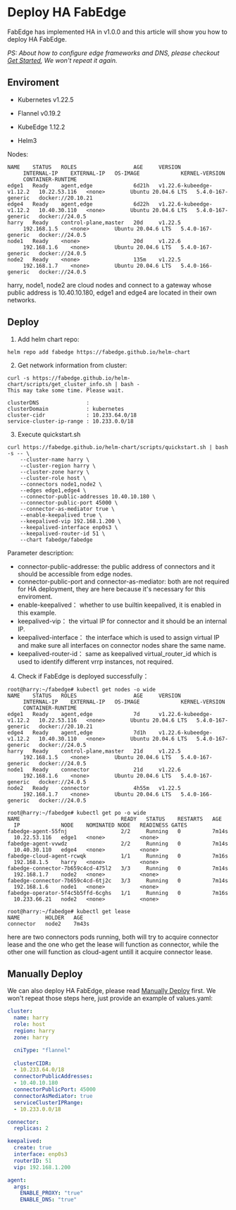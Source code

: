# Deploy HA FabEdge

FabEdge has implemented HA in v1.0.0 and this article will show you how to deploy HA FabEdge.  

*PS: About how to configure edge frameworks and DNS, please checkout [Get Started](./get-started.md), We won't repeat it again.*       

## Enviroment

- Kubernetes v1.22.5

- Flannel v0.19.2

- KubeEdge 1.12.2

- Helm3

  

Nodes:

```shell
NAME    STATUS   ROLES                  AGE     VERSION                    INTERNAL-IP    EXTERNAL-IP   OS-IMAGE             KERNEL-VERSION      CONTAINER-RUNTIME
edge1   Ready    agent,edge             6d21h   v1.22.6-kubeedge-v1.12.2   10.22.53.116   <none>        Ubuntu 20.04.6 LTS   5.4.0-167-generic   docker://20.10.21
edge4   Ready    agent,edge             6d22h   v1.22.6-kubeedge-v1.12.2   10.40.30.110   <none>        Ubuntu 20.04.6 LTS   5.4.0-167-generic   docker://24.0.5
harry   Ready    control-plane,master   20d     v1.22.5                    192.168.1.5    <none>        Ubuntu 20.04.6 LTS   5.4.0-167-generic   docker://24.0.5
node1   Ready    <none>                 20d     v1.22.6                    192.168.1.6    <none>        Ubuntu 20.04.6 LTS   5.4.0-167-generic   docker://24.0.5
node2   Ready    <none>                 135m    v1.22.5                    192.168.1.7    <none>        Ubuntu 20.04.6 LTS   5.4.0-166-generic   docker://24.0.5
```

harry, node1, node2 are cloud nodes and connect to a gateway whose public address is 10.40.10.180, edge1 and edge4 are located in their own networks.

## Deploy

1. Add helm chart repo: 

```shell
helm repo add fabedge https://fabedge.github.io/helm-chart
```

2. Get network information from cluster:

```
curl -s https://fabedge.github.io/helm-chart/scripts/get_cluster_info.sh | bash -
This may take some time. Please wait.

clusterDNS               : 
clusterDomain            : kubernetes
cluster-cidr             : 10.233.64.0/18
service-cluster-ip-range : 10.233.0.0/18
```

3. Execute quickstart.sh

```shell
curl https://fabedge.github.io/helm-chart/scripts/quickstart.sh | bash -s -- \
    --cluster-name harry \
    --cluster-region harry \
    --cluster-zone harry \
    --cluster-role host \
    --connectors node1,node2 \
    --edges edge1,edge4 \
    --connector-public-addresses 10.40.10.180 \
    --connector-public-port 45000 \
    --connector-as-mediator true \
    --enable-keepalived true \
    --keepalived-vip 192.168.1.200 \
    --keepalived-interface enp0s3 \
    --keepalived-router-id 51 \
    --chart fabedge/fabedge
```

Parameter description:

- connector-public-addresse: the public address of connectors and it should be accessible from edge nodes.
- connector-public-port and connector-as-mediator: both are not required for HA deployment, they are here because it's necessary for this enviroment.
- enable-keepalived： whether to use builtin keepalived, it is enabled in this example.
- keepalived-vip： the virtual IP for connector and it should be an internal IP.
- keepalived-interface： the interface which is used to assign virtual IP and make sure all interfaces on connector nodes share the same name.
- keepalived-router-id： same as keepalived virtual_router_id which is used to identify different vrrp instances, not required.

4. Check if FabEdge is deployed successfully：

```shell
root@harry:~/fabedge# kubectl get nodes -o wide
NAME    STATUS   ROLES                  AGE     VERSION                    INTERNAL-IP    EXTERNAL-IP   OS-IMAGE             KERNEL-VERSION      CONTAINER-RUNTIME
edge1   Ready    agent,edge             7d      v1.22.6-kubeedge-v1.12.2   10.22.53.116   <none>        Ubuntu 20.04.6 LTS   5.4.0-167-generic   docker://20.10.21
edge4   Ready    agent,edge             7d1h    v1.22.6-kubeedge-v1.12.2   10.40.30.110   <none>        Ubuntu 20.04.6 LTS   5.4.0-167-generic   docker://24.0.5
harry   Ready    control-plane,master   21d     v1.22.5                    192.168.1.5    <none>        Ubuntu 20.04.6 LTS   5.4.0-167-generic   docker://24.0.5
node1   Ready    connector              21d     v1.22.6                    192.168.1.6    <none>        Ubuntu 20.04.6 LTS   5.4.0-167-generic   docker://24.0.5
node2   Ready    connector              4h55m   v1.22.5                    192.168.1.7    <none>        Ubuntu 20.04.6 LTS   5.4.0-166-generic   docker://24.0.5

root@harry:~/fabedge# kubectl get po -o wide
NAME                                READY   STATUS    RESTARTS   AGE     IP             NODE    NOMINATED NODE   READINESS GATES
fabedge-agent-55fnj                 2/2     Running   0          7m14s   10.22.53.116   edge1   <none>           <none>
fabedge-agent-vvwdz                 2/2     Running   0          7m14s   10.40.30.110   edge4   <none>           <none>
fabedge-cloud-agent-rcwqk           1/1     Running   0          7m16s   192.168.1.5    harry   <none>           <none>
fabedge-connector-7b659c4cd-475l2   3/3     Running   0          7m14s   192.168.1.7    node2   <none>           <none>
fabedge-connector-7b659c4cd-6tj2c   3/3     Running   0          7m14s   192.168.1.6    node1   <none>           <none>
fabedge-operator-5f4c5b5ffd-6cghs   1/1     Running   0          7m16s   10.233.66.21   node2   <none>           <none>

root@harry:~/fabedge# kubectl get lease
NAME        HOLDER   AGE
connector   node2    7m43s
```

 here are two connectors pods running, both will try to acquire connector lease and the one who get the lease will function as connector, while the other one will function as cloud-agent untill it acquire connector lease.       

## Manually Deploy

We can also deploy HA FabEdge, please read [Manually Deploy](./manually-install.md) first. We won't repeat  those steps here, just provide an example of values.yaml:

```yaml
cluster:
  name: harry
  role: host
  region: harry
  zone: harry

  cniType: "flannel"
  
  clusterCIDR:
  - 10.233.64.0/18
  connectorPublicAddresses:
  - 10.40.10.180
  connectorPublicPort: 45000
  connectorAsMediator: true
  serviceClusterIPRange:
  - 10.233.0.0/18

connector:
  replicas: 2

keepalived:
  create: true
  interface: enp0s3
  routerID: 51
  vip: 192.168.1.200

agent:
  args:
    ENABLE_PROXY: "true" 
    ENABLE_DNS: "true" 
```